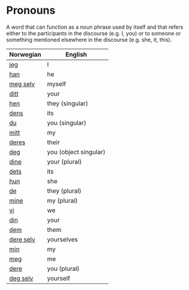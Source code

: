 # Pronouns

A word that can function as a noun phrase used by itself and that refers either to the participants in the discourse (e.g. I, you) or to someone or something mentioned elsewhere in the discourse (e.g. she, it, this).

| Norwegian | English |
| --- | --- |
| [jeg](https://www.ordnett.no/search?language=no&phrase=jeg) | I |
| [han](https://www.ordnett.no/search?language=no&phrase=han) | he |
| [meg selv](https://www.ordnett.no/search?language=no&phrase=meg%20selv) | myself |
| [ditt](https://www.ordnett.no/search?language=no&phrase=ditt) | your |
| [hen](https://www.ordnett.no/search?language=no&phrase=hen) | they (singular) |
| [dens](https://www.ordnett.no/search?language=no&phrase=dens) | its |
| [du](https://www.ordnett.no/search?language=no&phrase=du) | you (singular) |
| [mitt](https://www.ordnett.no/search?language=no&phrase=mitt) | my |
| [deres](https://www.ordnett.no/search?language=no&phrase=deres) | their |
| [deg](https://www.ordnett.no/search?language=no&phrase=deg) | you (object singular) |
| [dine](https://www.ordnett.no/search?language=no&phrase=dine) | your (plural) |
| [dets](https://www.ordnett.no/search?language=no&phrase=dets) | its |
| [hun](https://www.ordnett.no/search?language=no&phrase=hun) | she |
| [de](https://www.ordnett.no/search?language=no&phrase=de) | they (plural) |
| [mine](https://www.ordnett.no/search?language=no&phrase=mine) | my (plural) |
| [vi](https://www.ordnett.no/search?language=no&phrase=vi) | we |
| [din](https://www.ordnett.no/search?language=no&phrase=din) | your |
| [dem](https://www.ordnett.no/search?language=no&phrase=dem) | them |
| [dere selv](https://www.ordnett.no/search?language=no&phrase=dere%20selv) | yourselves |
| [min](https://www.ordnett.no/search?language=no&phrase=min) | my |
| [meg](https://www.ordnett.no/search?language=no&phrase=meg) | me |
| [dere](https://www.ordnett.no/search?language=no&phrase=dere) | you (plural) |
| [deg selv](https://www.ordnett.no/search?language=no&phrase=deg%20selv) | yourself |

